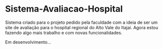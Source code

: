 # Sistema-Avaliacao-Hospital
Sistema criado para o projeto pedido pela faculdade com a ideia de ser um site de avaliação para o hospital regional do Alto Vale do Itajai.
Agora estou fazendo algo mais trabalho e com novas funcionalidades.

Em desenvolvimento...